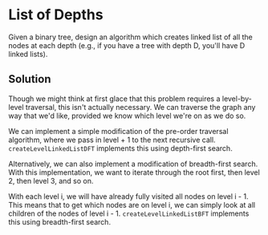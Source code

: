 # List of Depths

Given a binary tree, design an algorithm which creates linked list of all the nodes at each depth (e.g., if you have
a tree with depth D, you'll have D linked lists).
 
## Solution
Though we might think at first glace that this problem requires a level-by-level traversal, this isn't actually
necessary. We can traverse the graph any way that we'd like, provided we know which level we're on as we do so.

We can implement a simple modification of the pre-order traversal algorithm, where we pass in level + 1 to the next
recursive call. `createLevelLinkedListDFT` implements this using depth-first search.

Alternatively, we can also implement a modification of breadth-first search. With this implementation, we want to
iterate through the root first, then level 2, then level 3, and so on.

With each level i, we will have already fully visited all nodes on level i - 1. This means that to get which nodes
are on level i, we can simply look at all children of the nodes of level i - 1. `createLevelLinkedListBFT` implements
this using breadth-first search. 